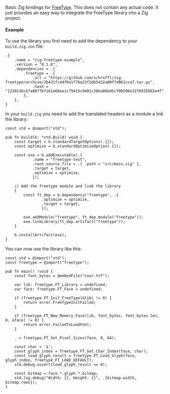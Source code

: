 Basic Zig bindings for [FreeType](https://freetype.org). This does not contain any actual code. It just provides an easy way to integrate the FreeType library into a Zig project.

#### Example

To use the library you first need to add the dependency to your `build.zig.zon` file:

```
.{
    .name = "zig-freetype-example",
    .version = "0.1.0",
    .dependencies = .{
        .freetype = .{
            .url = "https://github.com/schroffl/zig-freetype/archive/2b431fc44f0a1f76a23f2db5432a00f7d862cca7.tar.gz",
            .hash = "1220136cb7a8877bf161e68ae1c79415c9401c28ba86bd5cf0b596e3276935602e4f",
        },
    },
}
```

In your `build.zig` you need to add the translated headers as a module a link the library:

```zig
const std = @import("std");

pub fn build(b: *std.Build) void {
    const target = b.standardTargetOptions(.{});
    const optimize = b.standardOptimizeOption(.{});

    const exe = b.addExecutable(.{
            .name = "freetype-test",
            .root_source_file = .{ .path = "src/main.zig" },
            .target = target,
            .optimize = optimize,
            });

    // Add the freetype module and link the library
    {
        const ft_dep = b.dependency("freetype", .{
                .optimize = optimize,
                .target = target,
                });

        exe.addModule("freetype", ft_dep.module("freetype"));
        exe.linkLibrary(ft_dep.artifact("freetype"));
    }

    b.installArtifact(exe);
}
```

You can now use the library like this:
```zig
const std = @import("std");
const freetype = @import("freetype");

pub fn main() !void {
    const font_bytes = @embedFile("cour.ttf");

    var lib: freetype.FT_Library = undefined;
    var face: freetype.FT_Face = undefined;

    if (freetype.FT_Init_FreeType(&lib) != 0) {
        return error.FreeTypeInitFailed;
    }

    if (freetype.FT_New_Memory_Face(lib, font_bytes, font_bytes.len, 0, &face) != 0) {
        return error.FailedToLoadFont;
    }

    _ = freetype.FT_Set_Pixel_Sizes(face, 0, 64);

    const char = 'a';
    const glyph_index = freetype.FT_Get_Char_Index(face, char);
    const load_glyph_result = freetype.FT_Load_Glyph(face, glyph_index, freetype.FT_LOAD_DEFAULT);
    std.debug.assert(load_glyph_result == 0);

    const bitmap = face.*.glyph.*.bitmap;
    std.log.debug("Width: {}, Height: {}", .{bitmap.width, bitmap.rows});
}
```

